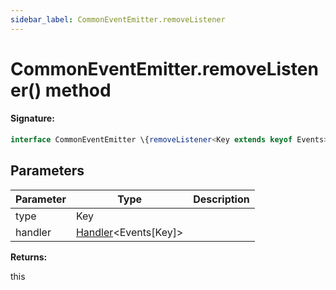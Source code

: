 ```yaml
---
sidebar_label: CommonEventEmitter.removeListener
---
```


# CommonEventEmitter.removeListener() method

#### Signature:

```typescript
interface CommonEventEmitter \{removeListener<Key extends keyof Events>(type: Key, handler: Handler<Events[Key]>): this;\}
```

## Parameters

| Parameter | Type                                                   | Description |
| --------- | ------------------------------------------------------ | ----------- |
| type      | Key                                                    |             |
| handler   | [Handler](./puppeteer.handler.md)&lt;Events\[Key\]&gt; |             |

**Returns:**

this
